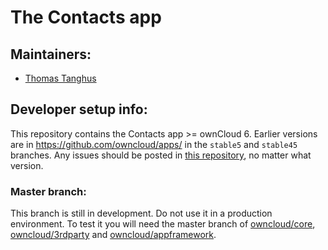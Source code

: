 The Contacts app
================

Maintainers:
------------
- [Thomas Tanghus](https://github.com/tanghus)

Developer setup info:
---------------------

This repository contains the Contacts app >= ownCloud 6. Earlier versions are in 
https://github.com/owncloud/apps/ in the `stable5` and `stable45` branches.
Any issues should be posted in [this repository](https://github.com/owncloud/contacts/issues), no matter what version.

### Master branch:
This branch is still in development. Do not use it in a production environment.
To test it you will need the master branch of [owncloud/core](https://github.com/owncloud/core),
[owncloud/3rdparty](https://github.com/owncloud/3rdparty) and 
[owncloud/appframework](https://github.com/owncloud/appframework).

